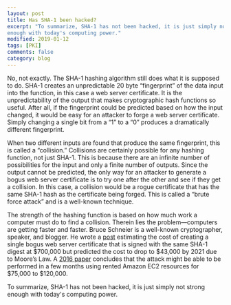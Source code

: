 ```yaml
---
layout: post
title: Has SHA-1 been hacked?
excerpt: "To summarize, SHA-1 has not been hacked, it is just simply not strong
enough with today's computing power."
modified: 2019-01-12
tags: [PKI]
comments: false
category: blog
---
```


No, not exactly.  The SHA-1 hashing algorithm still does what it is supposed to
do.  SHA-1 creates an unpredictable 20 byte “fingerprint” of the data input
into the function, in this case a web server certificate.  It is the
unpredictability of the output that makes cryptographic hash functions so
useful.  After all, if the fingerprint could be predicted based on how the
input changed, it would be easy for an attacker to forge a web server
certificate.  Simply changing a single bit from a “1” to a “0” produces
a dramatically different fingerprint.

When two different inputs are found that produce the same fingerprint, this is
called a “collision.”  Collisions are certainly possible for any hashing
function, not just SHA-1.  This is because there are an infinite number of
possibilities for the input and only a finite number of outputs.  Since the
output cannot be predicted, the only way for an attacker to generate a bogus
web server certificate is to try one after the other and see if they get a
collision.  In this case, a collision would be a rogue certificate that has the
same SHA-1 hash as the certificate being forged.  This is called a “brute
force attack” and is a well-known technique.

The strength of the hashing function is based on how much work a computer must
do to find a collision.  Therein lies the problem—computers are getting
faster and faster.  Bruce Schneier is a well-known cryptographer, speaker, and
blogger.  He wrote a
[post](https://www.schneier.com/blog/archives/2012/10/when_will_we_se.html)
estimating the cost of creating a single bogus web server certificate that
is signed with the same SHA-1 digest at $700,000 but predicted the cost to drop
to $43,000 by 2021 due to Moore’s Law. A
[2016 paper]("https://eprint.iacr.org/2015/967.pdf")
concludes that the attack might be able to be performed in a few months using
rented Amazon EC2 resources for $75,000 to $120,000.

To summarize, SHA-1 has not been hacked, it is just simply not strong enough
with today's computing power.
